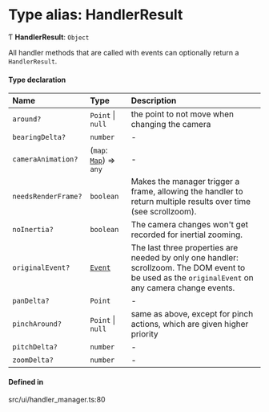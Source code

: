 # Type alias: HandlerResult

Ƭ **HandlerResult**: `Object`

All handler methods that are called with events can optionally return a `HandlerResult`.

#### Type declaration

| Name | Type | Description |
| :------ | :------ | :------ |
| `around?` | `Point` \| ``null`` | the point to not move when changing the camera |
| `bearingDelta?` | `number` | - |
| `cameraAnimation?` | (`map`: [`Map`](../classes/Map.md)) => `any` | - |
| `needsRenderFrame?` | `boolean` | Makes the manager trigger a frame, allowing the handler to return multiple results over time (see scrollzoom). |
| `noInertia?` | `boolean` | The camera changes won't get recorded for inertial zooming. |
| `originalEvent?` | [`Event`](../classes/Event.md) | The last three properties are needed by only one handler: scrollzoom. The DOM event to be used as the `originalEvent` on any camera change events. |
| `panDelta?` | `Point` | - |
| `pinchAround?` | `Point` \| ``null`` | same as above, except for pinch actions, which are given higher priority |
| `pitchDelta?` | `number` | - |
| `zoomDelta?` | `number` | - |

#### Defined in

src/ui/handler_manager.ts:80
